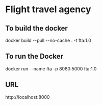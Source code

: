 # Flight travel agency


## To build the docker 
docker build --pull --no-cache . -t fta:1.0

## To run the Docker
docker run --name fta -p 8080:5000 fta:1.0

## URL
http://localhost:8000